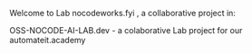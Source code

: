 Welcome to Lab nocodeworks.fyi , a collaborative project in:

 OSS-NOCODE-AI-LAB.dev - a colaborative Lab project for our automateit.academy

